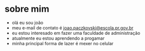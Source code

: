 # sobre mim
- olá eu sou joão
- meu e-mail de contato é joao.paczkovski@escola.pr.gov.br
- eu estou interesado em fazer uma faculdade de administração 
- atualmente eu estou aprendendo a progamar 
- minha principal forma de lazer é mexer no celular

<!---
paticovite/paticovite is a ✨ special ✨ repository because its `README.md` (this file) appears on your GitHub profile.
You can click the Preview link to take a look at your changes.
--->
